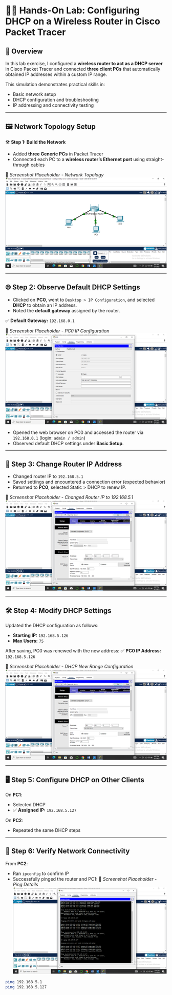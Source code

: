 # 🧑‍💻 Hands-On Lab: Configuring DHCP on a Wireless Router in Cisco Packet Tracer

## 🧠 Overview

In this lab exercise, I configured a **wireless router to act as a DHCP server** in Cisco Packet Tracer and connected **three client PCs** that automatically obtained IP addresses within a custom IP range.

This simulation demonstrates practical skills in:
- Basic network setup
- DHCP configuration and troubleshooting
- IP addressing and connectivity testing

---

## 🖼️ Network Topology Setup

🛠️ **Step 1: Build the Network**

- Added **three Generic PCs** in Packet Tracer
- Connected each PC to a **wireless router’s Ethernet port** using straight-through cables

📸 *Screenshot Placeholder - Network Topology*  
![Network Topology](images/Topology.png)

---

## 🌐 Step 2: Observe Default DHCP Settings

- Clicked on **PC0**, went to `Desktop > IP Configuration`, and selected **DHCP** to obtain an IP address.
- Noted the **default gateway** assigned by the router.

✅ **Default Gateway:** `192.168.0.1`

📸 *Screenshot Placeholder - PC0 IP Configuration*  
![PC0 IP Config](images/pcDHCPconfig.png)

- Opened the web browser on PC0 and accessed the router via `192.168.0.1` (login: `admin / admin`)
- Observed default DHCP settings under **Basic Setup**.

---

## 🔧 Step 3: Change Router IP Address

- Changed router IP to `192.168.5.1`  
- Saved settings and encountered a connection error (expected behavior)
- Returned to **PC0**, selected Static > DHCP to renew IP.

📸 *Screenshot Placeholder - Changed Router IP to 192.168.5.1*  
![Changed Router IP](images/RouterConfiguration.png)

---

## 🛠️ Step 4: Modify DHCP Settings

Updated the DHCP configuration as follows:
- **Starting IP:** `192.168.5.126`
- **Max Users:** `75`

After saving, PC0 was renewed with the new address:
✅ **PC0 IP Address:** `192.168.5.126`

📸 *Screenshot Placeholder - DHCP New Range Configuration*  
![New DHCP Range](images/RouterConfiguration.png)

---

## 🖥️ Step 5: Configure DHCP on Other Clients

On **PC1**:
- Selected DHCP  
- ✅ **Assigned IP:** `192.168.5.127`

On **PC2**:
- Repeated the same DHCP steps



---

## 🧪 Step 6: Verify Network Connectivity

From **PC2**:
- Ran `ipconfig` to confirm IP
- Successfully pinged the router and PC1:
📸 *Screenshot Placeholder - Ping Details*  
![Ping Details](images/Ping.png)
```bash
ping 192.168.5.1
ping 192.168.5.127

